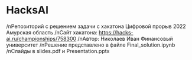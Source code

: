 # HacksAI
/nРепозиторий с решением задачи с хакатона Цифровой прорыв 2022 Амурская область
/nСайт хакатона: https://hacks-ai.ru/championships/758300
/nАвтор: Николаев Иван Финансовый университет
/nРешение представлено в файле Final_solution.ipynb
/nСлайды в slides.pdf и Presentation.pptx
